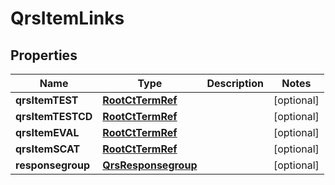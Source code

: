 
# QrsItemLinks

## Properties
| Name | Type | Description | Notes |
| ------------ | ------------- | ------------- | ------------- |
| **qrsItemTEST** | [**RootCtTermRef**](RootCtTermRef.md) |  |  [optional] |
| **qrsItemTESTCD** | [**RootCtTermRef**](RootCtTermRef.md) |  |  [optional] |
| **qrsItemEVAL** | [**RootCtTermRef**](RootCtTermRef.md) |  |  [optional] |
| **qrsItemSCAT** | [**RootCtTermRef**](RootCtTermRef.md) |  |  [optional] |
| **responsegroup** | [**QrsResponsegroup**](QrsResponsegroup.md) |  |  [optional] |



